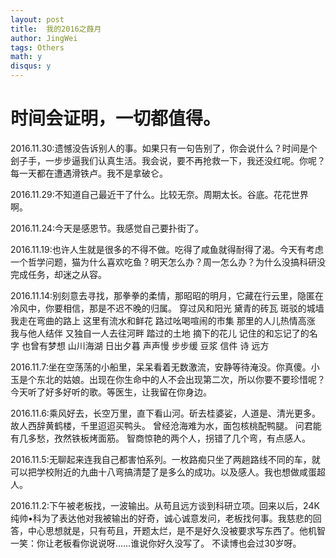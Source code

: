 ```yaml
---
layout: post
title:  我的2016之葭月
author: JingWei
tags: Others
math: y
disqus: y
---
```



时间会证明，一切都值得。
====================================

2016.11.30:遗憾没告诉别人的事。如果只有一句告别了，你会说什么？时间是个刽子手，一步步逼我们认真生活。我会说，要不再抢救一下，我还没红呢。你呢？
每一天都在遭遇滑铁卢。我不是拿破仑。

2016.11.29:不知道自己最近干了什么。比较无奈。周期太长。谷底。花花世界啊。

2016.11.24:今天是感恩节。我感觉自己要扑街了。

2016.11.19:也许人生就是很多的不得不做。吃得了咸鱼就得耐得了渴。今天有考虑一个哲学问题，猫为什么喜欢吃鱼？明天怎么办？周一怎么办？为什么没搞科研没完成任务，却迷之从容。

2016.11.14:别刻意去寻找，那拳拳的柔情，那昭昭的明月，它藏在行云里，隐匿在冷风中，你要相信，那是不迟不晚的归属。
穿过风和阳光
黛青的砖瓦
斑驳的城墙
我走在弯曲的路上
这里有流水和鲜花
路过吆喝喧闹的市集
那里的人儿热情高涨
我与他人结伴
又独自一人去往河畔
踏过的土地
摘下的花儿
记住的和忘记了的名字
也曾有梦想
山川海湖
日出夕暮
声声慢
步步缓
豆浆
信件
诗
远方

2016.11.7:坐在空荡荡的小船里，呆呆看着无数激流，安静等待淹没。你真傻。小玉是个东北的姑娘。出现在你生命中的人不会出现第二次，所以你要不要珍惜呢？今天听了好多好听的歌。等医生，让我留在你身边。

2016.11.6:乘风好去，长空万里，直下看山河。斫去桂婆娑，人道是、清光更多。
故人西辞黄鹤楼，千里迢迢买鸭头。
曾经沧海难为水，面包核桃配鸭腿。
问君能有几多愁，孜然铁板烤面筋。
智商惊艳的两个人，拐错了几个弯，有点感人。

2016.11.5:无聊起来连我自己都害怕系列。一枚路痴只坐了两趟路线不同的车，就可以把学校附近的九曲十八弯搞清楚了是多么的成功。以及感人。我也想做咸蛋超人。

2016.11.2:下午被老板找，一波输出。从苟且远方谈到科研立项。回来以后，24K纯帅•科为了表达他对我被输出的好奇，诚心诚意发问，老板找何事。我慈悲的回答，中心思想就是，只有苟且，开题太烂，是不是好久没被要求写东西了。他机智一笑：你让老板看你说说呀……谁说你好久没写了。
不读博也会过30岁呀。